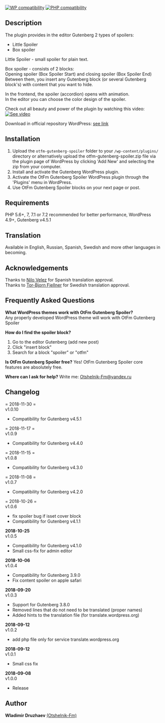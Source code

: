 [![WP compatibility](https://plugintests.com/plugins/otfm-gutenberg-spoiler/wp-badge.svg)](https://plugintests.com/plugins/otfm-gutenberg-spoiler/latest)
[![PHP compatibility](https://plugintests.com/plugins/otfm-gutenberg-spoiler/php-badge.svg)](https://plugintests.com/plugins/otfm-gutenberg-spoiler/latest)

## Description  

The plugin provides in the editor Gutenberg 2 types of spoilers:  

* Little Spoiler  
* Box spoiler  

Little Spoiler - small spoiler for plain text.  

Box spoiler - consists of 2 blocks:  
Opening spoiler (Box Spoiler Start) and closing spoiler (Box Spoiler End)  
Between them, you insert any Gutenberg block (or several Gutenberg block's) with content that you want to hide.  

In the frontend, the spoiler (accordion) opens with animation.  
In the editor you can choose the color design of the spoiler.  


Check out all beauty and power of the plugin by watching this video:  
[![See video](http://img.youtube.com/vi/IrC1yVttMho/0.jpg)](http://www.youtube.com/watch?v=IrC1yVttMho "See video")  


Download in official repository WordPress: [see link](https://wordpress.org/plugins/otfm-gutenberg-spoiler/)  


## Installation  

1. Upload the `otfm-gutenberg-spoiler` folder to your `/wp-content/plugins/` directory or alternatively upload the otfm-gutenberg-spoiler.zip file via the plugin page of WordPress by clicking 'Add New' and selecting the zip from your computer.  
2. Install and activate the Gutenberg WordPress plugin.  
3. Activate the OtFm Gutenberg Spoiler WordPress plugin through the 'Plugins' menu in WordPress.  
4. Use OtFm Gutenberg Spoiler blocks on your next page or post.  


## Requirements  

PHP 5.6+, 7, 7.1 or 7.2 recommended for better performance, WordPress 4.9+, Gutenberg v4.5.1  


## Translation  

Available in English, Russian, Spanish, Swedish and more other languages in becoming.  


## Acknowledgements  
Thanks to [Nilo Velez](https://profiles.wordpress.org/nilovelez/) for Spanish translation approval.  
Thanks to [Tor-Bjorn Fjellner](https://profiles.wordpress.org/tobifjellner/) for Swedish translation approval.  


## Frequently Asked Questions  

**What WordPress themes work with OtFm Gutenberg Spoiler?**  
Any properly developed WordPress theme will work with OtFm Gutenberg Spoiler  

**How do I find the spoiler block?**  
1. Go to the editor Gutenberg (add new post)  
2. Click "insert block"  
3. Search for a block "spoiler" or "otfm"  

**Is OtFm Gutenberg Spoiler free?**
Yes! OtFm Gutenberg Spoiler core features are absolutely free.  

**Where can I ask for help?**
Write me: Otshelnik-Fm@yandex.ru  


## Changelog  
= 2018-11-30 =  
v1.0.10  
* Compatibility for Gutenberg v4.5.1  


= 2018-11-17 =  
v1.0.9  
* Compatibility for Gutenberg v4.4.0  


= 2018-11-15 =  
v1.0.8  
* Compatibility for Gutenberg v4.3.0  


= 2018-11-08 =  
v1.0.7  
* Compatibility for Gutenberg v4.2.0  


= 2018-10-26 =  
v1.0.6  
* fix spoiler bug if isset cover block  
* Compatibility for Gutenberg v4.1.1  


**2018-10-25**  
v1.0.5  
* Compatibility for Gutenberg v4.1.0  
* Small css-fix for admin editor  


**2018-10-06**  
v1.0.4  
* Compatibility for Gutenberg 3.9.0  
* Fix content spoiler on apple safari  


**2018-09-20**  
v1.0.3  
* Support for Gutenberg 3.8.0  
* Removed lines that do not need to be translated (proper names)  
* Added hints to the translation file (for translate.wordpress.org)  


**2018-09-12**  
v1.0.2  
* add php file only for service translate.wordpress.org  


**2018-09-12**  
v1.0.1  
* Small css fix  


**2018-09-08**  
v1.0.0  
* Release  


## Author

**Wladimir Druzhaev** [(Otshelnik-Fm)](https://otshelnik-fm.ru/)